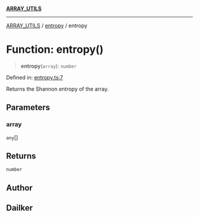 [**ARRAY_UTILS**](../../README.md)

***

[ARRAY_UTILS](../../README.md) / [entropy](../README.md) / entropy

# Function: entropy()

> **entropy**(`array`): `number`

Defined in: [entropy.ts:7](https://github.com/dailker/everyutil/blob/9f01851634d75effcc536090fe8088ebd76571be/src/array/entropy.ts#L7)

Returns the Shannon entropy of the array.

## Parameters

### array

`any`[]

## Returns

`number`

## Author

## Dailker
